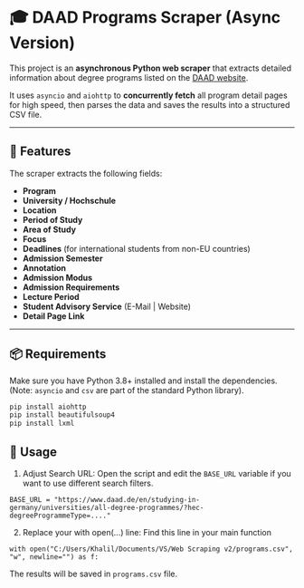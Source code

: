 # 🎓 DAAD Programs Scraper (Async Version)

This project is an **asynchronous Python web scraper** that extracts detailed information about degree programs listed on the [DAAD website](https://www.daad.de/en/studying-in-germany/universities/all-degree-programmes/).

It uses `asyncio` and `aiohttp` to **concurrently fetch** all program detail pages for high speed, then parses the data and saves the results into a structured CSV file.

---

## 🚀 Features

The scraper extracts the following fields:

- **Program**
- **University / Hochschule**
- **Location**
- **Period of Study**
- **Area of Study**
- **Focus**
- **Deadlines** (for international students from non-EU countries)
- **Admission Semester**
- **Annotation**
- **Admission Modus**
- **Admission Requirements**
- **Lecture Period**
- **Student Advisory Service** (E-Mail | Website)
- **Detail Page Link**

---

## 📦 Requirements

Make sure you have Python 3.8+ installed and install the dependencies. (Note: `asyncio` and `csv` are part of the standard Python library).

```bash
pip install aiohttp
pip install beautifulsoup4
pip install lxml
```
## 📝 Usage

1. Adjust Search URL: Open the script and edit the `BASE_URL` variable if you want to use different search filters.
```
BASE_URL = "https://www.daad.de/en/studying-in-germany/universities/all-degree-programmes/?hec-degreeProgrammeType=...."
```
2. Replace your with open(...) line: Find this line in your main function
```
with open("C:/Users/Khalil/Documents/VS/Web Scraping v2/programs.csv", "w", newline="") as f:
```
The results will be saved in `programs.csv` file.
